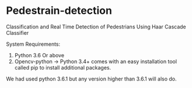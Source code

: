 # Pedestrain-detection
Classification and Real Time Detection of Pedestrians Using Haar Cascade Classifier


System Requirements:

1. Python 3.6 Or above
2. Opencv-python -> Python 3.4+ comes with an easy installation tool called pip to install additional packages.


We had used python 3.6.1 but any version higher than 3.6.1 will also do.


